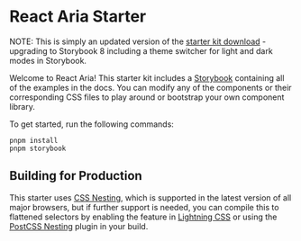 # React Aria Starter

NOTE: This is simply an updated version of the [starter kit download](https://react-spectrum.adobe.com/react-aria/getting-started.html) - upgrading to Storybook 8 including a theme switcher for light and dark modes in Storybook. 


Welcome to React Aria! This starter kit includes a [Storybook](https://storybook.js.org/) containing all of the examples in the docs. You can modify any of the components or their corresponding CSS files to play around or bootstrap your own component library.

To get started, run the following commands:

```shell
pnpm install
pnpm storybook
```

## Building for Production

This starter uses [CSS Nesting](https://drafts.csswg.org/css-nesting/), which is supported in the latest version of all major browsers, but if further support is needed, you can compile this to flattened selectors by enabling the feature in [Lightning CSS](https://lightningcss.dev/docs.html) or using the [PostCSS Nesting](https://github.com/csstools/postcss-plugins/tree/main/plugins/postcss-nesting#usage) plugin in your build.
